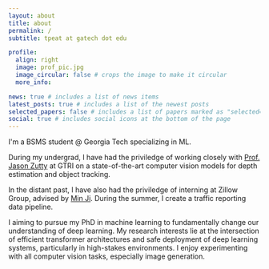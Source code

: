 ```yaml
---
layout: about
title: about
permalink: /
subtitle: tpeat at gatech dot edu

profile:
  align: right
  image: prof_pic.jpg
  image_circular: false # crops the image to make it circular
  more_info:

news: true # includes a list of news items
latest_posts: true # includes a list of the newest posts
selected_papers: false # includes a list of papers marked as "selected={true}"
social: true # includes social icons at the bottom of the page
---
```


I'm a BSMS student @ Georgia Tech specializing in ML.

During my undergrad, I have had the priviledge of working closely with [Prof. Jason Zutty](https://scholar.google.com/citations?user=4pvykF8AAAAJ&hl=en) at GTRI on a state-of-the-art computer vision models for depth estimation and object tracking.

In the distant past, I have also had the priviledge of interning at Zillow Group, advised by [Min Ji](). During the summer, I create a traffic reporting data pipeline.

I aiming to pursue my PhD in machine learning to fundamentally change our understanding of deep learning. My research interests lie at the intersection of efficient transformer architectures and safe deployment of deep learning systems, particularly in high-stakes environments. I enjoy experimenting with all computer vision tasks, especially image generation.
 